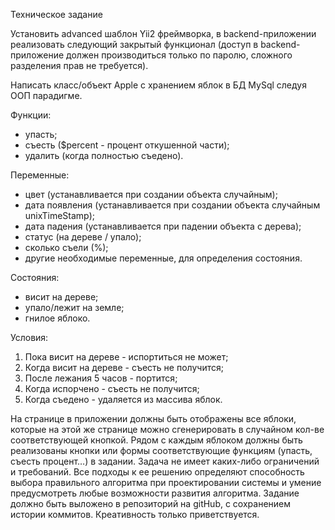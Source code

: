 Техническое задание

Установить advanced шаблон Yii2 фреймворка, в backend-приложении реализовать следующий закрытый функционал (доступ в backend-приложение должен производиться только по паролю, сложного разделения прав не требуется).

Написать класс/объект Apple с хранением яблок в БД MySql следуя ООП парадигме.

Функции:
- упасть;
- съесть ($percent - процент откушенной части);
- удалить (когда полностью съедено).

Переменные:
- цвет (устанавливается при создании объекта случайным);
- дата появления (устанавливается при создании объекта случайным unixTimeStamp);
- дата падения (устанавливается при падении объекта с дерева);
- статус (на дереве / упало);
- сколько съели (%);
- другие необходимые переменные, для определения состояния.

Состояния:
- висит на дереве;
- упало/лежит на земле;
- гнилое яблоко.

Условия:
1. Пока висит на дереве - испортиться не может;
2. Когда висит на дереве - съесть не получится;
3. После лежания 5 часов - портится;
4. Когда испорчено - съесть не получится;
5. Когда съедено - удаляется из массива яблок.

На странице в приложении должны быть отображены все яблоки, которые на этой же странице можно сгенерировать в случайном кол-ве соответствующей кнопкой.
Рядом с каждым яблоком должны быть реализованы кнопки или формы соответствующие функциям (упасть, съесть процент…) в задании.
Задача не имеет каких-либо ограничений и требований. Все подходы к ее решению определяют способность выбора правильного алгоритма при проектировании системы и умение предусмотреть любые возможности развития алгоритма. Задание должно быть выложено в репозиторий на gitHub, с сохранением истории коммитов. Креативность только приветствуется.
